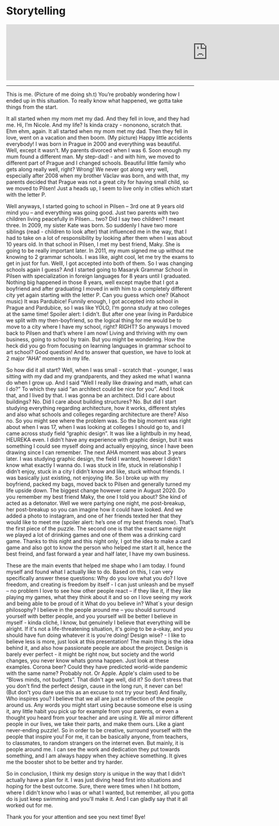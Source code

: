 # Storytelling

<iframe width="1080" src="https://www.youtube.com/embed/_rbQT2KoWms" title="YouTube video player" frameborder="0" allow="accelerometer; autoplay; clipboard-write; encrypted-media; gyroscope; picture-in-picture" allowfullscreen></iframe>

---
This is me. (Picture of me doing sh.t) You’re probably wondering how I ended up in this situation. To really know what happened, we gotta take things from the start. 

It all started when my mom met my dad. And they fell in love, and they had me. Hi, I’m Nicole. And my life? Is kinda crazy - nononono, scratch that. Ehm ehm, again. It all started when my mom met my dad. Then they fell in love, went on a vacation and then boom. (My picture) Happy little accidents everybody! I was born in Prague in 2000 and everything was beautiful. Well, except it wasn’t. My parents divorced when I was 6. Soon enough my mum found a different man. My step-dad! - and with him, we moved to different part of Prague and I changed schools. Beautiful little family who gets along really well, right? Wrong! We never got along very well, especially after 2008 when my brother Václav was born, and with that, my parents decided that Prague was not a great city for having small child, so we moved to Pilsen! Just a heads up, I seem to live only in cities which start with the letter P.

Well anyways, I started going to school in Pilsen – 3rd one at 9 years old mind you – and everything was going good. Just two parents with two children living peacefully in Pilsen… two? Did I say two children? I meant three. In 2009, my sister Kate was born. So suddenly I have two more siblings (read - children to look after) that influenced me in the way, that I had to take on a lot of responsibility by looking after them when I was about 10 years old. In that school in Pilsen, I met my best friend, Maky. She is going to be really important later. In 2011, my mum signed me up without me knowing to 2 grammar schools. I was like, aight cool, let me try the exams to get in just for fun. Welll, I got accepted into both of them. So I was changing schools again I guess? And I started going to Masaryk Grammar School in Pilsen with specialization in foreign languages for 8 years until I graduated. Nothing big happened in those 8 years, well except maybe that I got a boyfriend and after graduating I moved in with him to a completely different city yet again starting with the letter P. Can you guess which one? (Kahoot music) It was Pardubice! Funnily enough, I got accepted into school in Prague and Pardubice, so I was like YOLO, I’m gonna study at two colleges at the same time! Spoiler alert: I didn’t. But after one year living in Pardubice we split with my then-boyfriend, so the logical thing for me would be to move to a city where I have my school, right? RIGHT? So anyways I moved back to Pilsen and that’s where I am now! Living and thriving with my own business, going to school by train. But you might be wondering. How the heck did you go from focusing on learning languages in grammar school to art school? Good question! And to answer that question, we have to look at 2 major “AHA” moments in my life.

So how did it all start? Well, when I was small - scratch that - younger, I was sitting with my dad and my grandparents, and they asked me what I wanna do when I grow up. And I said “Well I really like drawing and math, what can I do?” To which they said “an architect could be nice for you”. And I took that, and I lived by that. I was gonna be an architect. Did I care about buildings? No. Did I care about building structures? No. But did I start studying everything regarding architecture, how it works, different styles and also what schools and colleges regarding architecture are there? Also no. So you might see where the problem was. So the big moment was right about when I was 17, when I was looking at colleges I should go to, and I came across study field “graphic design”. It was like a lightbulb in my head, HEUREKA even. I didn’t have any experience with graphic design, but it was something I could see myself doing and actually enjoying, since I have been drawing since I can remember. The next AHA moment was about 3 years later. I was studying graphic design, the field I wanted, however I didn’t know what exactly I wanna do. I was stuck in life, stuck in relationship I didn’t enjoy, stuck in a city I didn’t know and like, stuck without friends. I was basically just existing, not enjoying life. So I broke up with my boyfriend, packed my bags, moved back to Pilsen and generally turned my life upside down. The biggest change however came in August 2020. Do you remember my best friend Maky, the one I told you about? She kind of acted as a detonator. Well we were partying one night, me post-breakup, her post-breakup so you can imagine how it could have looked. And we added a photo to instagram, and one of her friends texted her that they would like to meet me (spoiler alert: he’s one of my best friends now). That’s the first piece of the puzzle. The second one is that the exact same night we played a lot of drinking games and one of them was a drinking card game. Thanks to this night and this night only, I got the idea to make a card game and also got to know the person who helped me start it all, hence the best freind, and fast forward a year and half later, I have my own business.

These are the main events that helped me shape who I am today. I found myself and found what I actually like to do. Based on this, I can very specifically answer these questions: 
Why do you love what you do?
I love freedom, and creating is freedom by itself - I can just unleash and be myself – no problem
I love to see how other people react –  if they like it, if they like playing my games, what they think about it and so on
I love seeing my work and being able to be proud of it
What do you believe in? What´s your design philosophy?
I believe in the people around me – you should surround yourself with better people, and you yourself will be better
I believe in myself - kinda cliché, I know, but genuinely I believe that everything will be alright. If it's not a life-threatening situation, it's going to be a-okay, and you should have fun doing whatever it is you're doing!
Design wise? - I like to believe less is more, just look at this presentation! The main thing is the idea behind it, and also how passionate people are about the project.
Design is barely ever perfect - it might be right now, but society and the world changes, you never know whats gonna happen. Just look at these examples. Corona beer? Could they have predicted world-wide pandemic with the same name? Probably not. Or Apple. Apple's claim used to be “Blows minds, not budgets”. That didn't age well, did it? So don't stress that you don't find the perfect design, cause in the long run, it never can be! (But don't you dare use this as an excuse to not try your best)
And finally, Who inspires you?
I believe that we all are just a reflection of the people around us. Any words you might start using because someone else is using it, any little habit you pick up for example from your parents, or even a thought you heard from your teacher and are using it. We all mirror different people in our lives, we take their parts, and make them ours. Like a giant never-ending puzzle!. So in order to be creative, surround yourself with the people that inspire you! For me, it can be basically anyone, from teachers, to classmates, to random strangers on the internet even. But mainly, it is people around me. I can see the work and dedication they put towards something, and I am always happy when they achieve something. It gives me the booster shot to be better and try harder.

So in conclusion, I think my design story is unique in the way that I didn't actually have a plan for it. I was just diving head first into situations and hoping for the best outcome. Sure, there were times when I hit bottom, where I didn't know who I was or what I wanted, but remember, all you gotta do is just keep swimming and you'll make it.  And I can gladly say that it all worked out for me. 

Thank you for your attention and see you next time! Bye!
